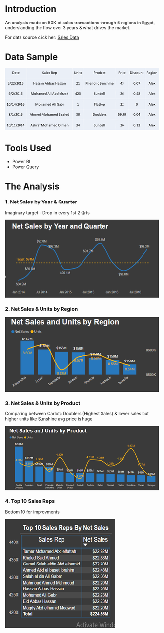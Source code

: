 # Introduction
  An analysis made on 50K of sales transactions through 5 regions in Egypt, understanding the flow over 3 years & what drives the market.
  
  For data source click her: [Sales Data](/Source_Data/)

# Data Sample
![](Images/Data_Sample.png)

# Tools Used
  * Power BI
  * Power Query

# The Analysis

  ### 1. Net Sales by Year & Quarter

  Imaginary target - Drop in every 1st 2 Qrts
  
  ![](Images/1_Net_Sales_by_Yr_&_Qtr.PNG)
  
  ### 2. Net Sales & Units by Region
  
  ![](Images/2_Net_Sales_&_Units_by_Region.png)
  
  ### 3. Net Sales & Units by Product
  
  Comparing between Carlota Doublers (Highest Sales) & lower sales but higher units like Sunshine avg price is huge
  
  ![](Images/3_Net_Sales_&_Units_by_Product.png)
  
  ### 4. Top 10 Sales Reps
  
  Bottom 10 for improvments
  
  ![](Images/4_Top_10_Sales_Reps.PNG)
